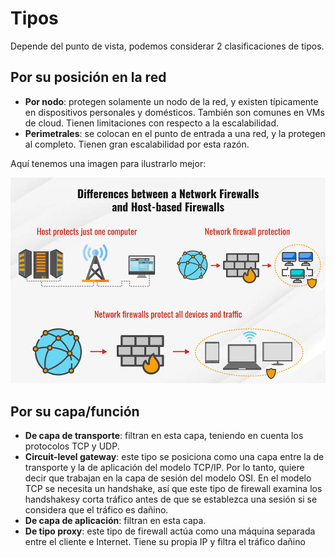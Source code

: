 # Tipos

Depende del punto de vista, podemos considerar 2 clasificaciones de tipos.

## Por su posición en la red

* **Por nodo**: protegen solamente un nodo de la red, y existen típicamente en dispositivos personales y domésticos. También son comunes en VMs de cloud. Tienen limitaciones con respecto a la escalabilidad.
* **Perimetrales**: se colocan en el punto de entrada a una red, y la protegen al completo. Tienen gran escalabilidad por esta razón.

Aquí tenemos una imagen para ilustrarlo mejor:

![36](../images/conceptos/36.webp)

## Por su capa/función

* **De capa de transporte**: filtran en esta capa, teniendo en cuenta los protocolos TCP y UDP.
* **Circuit-level gateway**: este tipo se posiciona como una capa entre la de transporte y la de aplicación del modelo TCP/IP. Por lo tanto, quiere decir que trabajan en la capa de sesión del modelo OSI. En el modelo TCP se necesita un handshake, así que este tipo de firewall examina los handshakesy corta tráfico antes de que se establezca una sesión si se considera que el tráfico es dañino.
* **De capa de aplicación**: filtran en esta capa.
* **De tipo proxy**: este tipo de firewall actúa como una máquina separada entre el cliente e Internet. Tiene su propia IP y filtra el tráfico dañino
